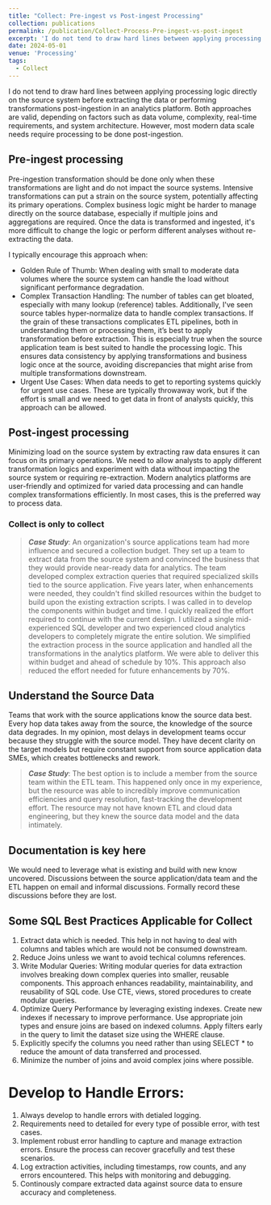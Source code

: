 ```yaml
---
title: "Collect: Pre-ingest vs Post-ingest Processing"
collection: publications
permalink: /publication/Collect-Process-Pre-ingest-vs-post-ingest
excerpt: 'I do not tend to draw hard lines between applying processing logic directly on the source system before extracting the data or performing transformations post-ingestion in an analytics platform. Both approaches are valid, depending on factors such as data volume, complexity, real-time requirements, and system architecture. However, most modern data scale needs require processing to be done post-ingestion.'
date: 2024-05-01
venue: 'Processing'
tags:
  - Collect
---
```


I do not tend to draw hard lines between applying processing logic directly on the source system before extracting the data or performing transformations post-ingestion in an analytics platform. Both approaches are valid, depending on factors such as data volume, complexity, real-time requirements, and system architecture. However, most modern data scale needs require processing to be done post-ingestion.

## Pre-ingest processing
Pre-ingestion transformation should be done only when these transformations are light and do not impact the source systems. Intensive transformations can put a strain on the source system, potentially affecting its primary operations. Complex business logic might be harder to manage directly on the source database, especially if multiple joins and aggregations are required. Once the data is transformed and ingested, it's more difficult to change the logic or perform different analyses without re-extracting the data.

I typically encourage this approach when: 
* Golden Rule of Thumb: When dealing with small to moderate data volumes where the source system can handle the load without significant performance degradation.
* Complex Transaction Handling: The number of tables can get bloated, especially with many lookup (reference) tables. Additionally, I've seen source tables hyper-normalize data to handle complex transactions. If the grain of these transactions complicates ETL pipelines, both in understanding them or processing them, it’s best to apply transformation before extraction. This is especially true when the source application team is best suited to handle the processing logic. This ensures data consistency by applying transformations and business logic once at the source, avoiding discrepancies that might arise from multiple transformations downstream.
* Urgent Use Cases: When data needs to get to reporting systems quickly for urgent use cases. These are typically throwaway work, but if the effort is small and we need to get data in front of analysts quickly, this approach can be allowed.

## Post-ingest processing
Minimizing load on the source system by extracting raw data ensures it can focus on its primary operations. We need to allow analysts to apply different transformation logics and experiment with data without impacting the source system or requiring re-extraction. Modern analytics platforms are user-friendly and optimized for varied data processing and can handle complex transformations efficiently. In most cases, this is the preferred way to process data.

### Collect is only to collect
> ***Case Study***: An organization's source applications team had more influence and secured a collection budget. They set up a team to extract data from the source system and convinced the business that they would provide near-ready data for analytics. The team developed complex extraction queries that required specialized skills tied to the source application. Five years later, when enhancements were needed, they couldn't find skilled resources within the budget to build upon the existing extraction scripts. I was called in to develop the components within budget and time. I quickly realized the effort required to continue with the current design. I utilized a single mid-experienced SQL developer and two experienced cloud analytics developers to completely migrate the entire solution. We simplified the extraction process in the source application and handled all the transformations in the analytics platform. We were able to deliver this within budget and ahead of schedule by 10%. This approach also reduced the effort needed for future enhancements by 70%.

## Understand the Source Data
Teams that work with the source applications know the source data best. Every hop data takes away from the source, the knowledge of the source data degrades. In my opinion, most delays in development teams occur because they struggle with the source model. They have decent clarity on the target models but require constant support from source application data SMEs, which creates bottlenecks and rework.
> ***Case Study***: The best option is to include a member from the source team within the ETL team. This happened only once in my experience, but the resource was able to incredibly improve communication efficiencies and query resolution, fast-tracking the development effort. The resource may not have known ETL and cloud data engineering, but they knew the source data model and the data intimately.

## Documentation is key here
We would need to leverage what is existing and build with new know uncovered. Discussions between the source application/data team and the ETL happen on email and informal discussions. Formally record these discussions before they are lost.

## Some SQL Best Practices Applicable for Collect
1. Extract data which is needed. This help in not having to deal with columns and tables which are would not be consumed downstream.
2. Reduce Joins unless we want to avoid techical columns references.
3. Write Modular Queries: Writing modular queries for data extraction involves breaking down complex queries into smaller, reusable components. This approach enhances readability, maintainability, and reusability of SQL code. Use CTE, views, stored procedures to create modular queries.
4. Optimize Query Performance by leveraging existing indexes. Create new indexes if necessary to improve performance. Use appropriate join types and ensure joins are based on indexed columns. Apply filters early in the query to limit the dataset size using the WHERE clause.
5. Explicitly specify the columns you need rather than using SELECT * to reduce the amount of data transferred and processed.
6. Minimize the number of joins and avoid complex joins where possible.

# Develop to Handle Errors: 
1. Always develop to handle errors with detialed logging.
2. Requirements need to detailed for every type of possible error, with test cases.
3. Implement robust error handling to capture and manage extraction errors. Ensure the process can recover gracefully and test these scenarios.
4. Log extraction activities, including timestamps, row counts, and any errors encountered. This helps with monitoring and debugging.
5. Continously compare extracted data against source data to ensure accuracy and completeness.
